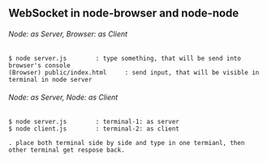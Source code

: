 ## WebSocket in node-browser 	and node-node

###### Node: as Server, 	Browser: as Client

	$ node server.js 		: type something, that will be send into browser's console
	(Browser) public/index.html 	: send input, that will be visible in terminal in node server


###### Node: as Server, Node: as Client

	$ node server.js 		: terminal-1: as server
	$ node client.js 		: terminal-2: as client

	. place both terminal side by side and type in one termianl, then other terminal get respose back.



